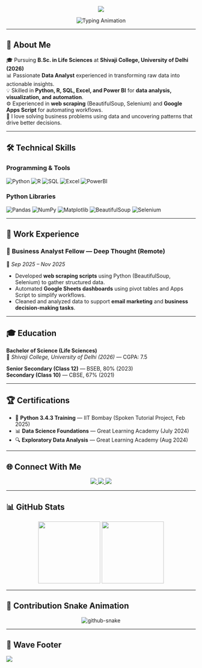 <!-- Profile README for Komal Chaudhary -->

<!-- Elegant Gradient Header -->
<p align="center">
  <img src="https://capsule-render.vercel.app/api?type=rect&color=gradient&customColorList=0,fad0c4,ffd1ff,a1c4fd,c2e9fb&text=Komal%20Chaudhary&fontAlign=50&fontSize=40&textBg=true&desc=Turning%20Data%20into%20Meaningful%20Insights&descAlign=50&descSize=20&height=150&animation=fadeIn" />
</p>

<!-- Typing Animation -->
<p align="center">
  <img src="https://readme-typing-svg.demolab.com?font=Fira+Code&size=26&pause=1000&color=EC6EAD&center=true&vCenter=true&width=600&lines=Hey+%F0%9F%91%8B,+I'm+Komal+Chaudhary;Data+Analyst;Python+%7C+SQL+%7C+Power+BI;Transforming+Data+into+Business+Decisions!" alt="Typing Animation" />
</p>

---

## 🚀 About Me  
🎓 Pursuing **B.Sc. in Life Sciences** at **Shivaji College, University of Delhi (2026)**  
📊 Passionate **Data Analyst** experienced in transforming raw data into actionable insights.  
💡 Skilled in **Python, R, SQL, Excel, and Power BI** for **data analysis, visualization, and automation**.  
⚙️ Experienced in **web scraping** (BeautifulSoup, Selenium) and **Google Apps Script** for automating workflows.  
🎯 I love solving business problems using data and uncovering patterns that drive better decisions.  

---

## 🛠️ Technical Skills  

### **Programming & Tools**
![Python](https://img.shields.io/badge/-Python-ff758c?style=for-the-badge&logo=python&logoColor=white)
![R](https://img.shields.io/badge/-R-ffa69e?style=for-the-badge&logo=r&logoColor=white)
![SQL](https://img.shields.io/badge/-SQL-fecfef?style=for-the-badge&logo=mysql&logoColor=black)
![Excel](https://img.shields.io/badge/-Excel-8fd3f4?style=for-the-badge&logo=microsoft-excel&logoColor=black)
![PowerBI](https://img.shields.io/badge/-PowerBI-fad0c4?style=for-the-badge&logo=powerbi&logoColor=black)

### **Python Libraries**
![Pandas](https://img.shields.io/badge/-Pandas-fec5e5?style=for-the-badge&logo=pandas&logoColor=black)
![NumPy](https://img.shields.io/badge/-NumPy-ffe1ff?style=for-the-badge&logo=numpy&logoColor=black)
![Matplotlib](https://img.shields.io/badge/-Matplotlib-a1c4fd?style=for-the-badge&logo=plotly&logoColor=black)
![BeautifulSoup](https://img.shields.io/badge/-BeautifulSoup-fcbad3?style=for-the-badge&logo=python&logoColor=black)
![Selenium](https://img.shields.io/badge/-Selenium-fad0c4?style=for-the-badge&logo=selenium&logoColor=black)

---

## 💼 Work Experience  

### 🧠 **Business Analyst Fellow — Deep Thought (Remote)**  
📅 *Sep 2025 – Nov 2025*  
- Developed **web scraping scripts** using Python (BeautifulSoup, Selenium) to gather structured data.  
- Automated **Google Sheets dashboards** using pivot tables and Apps Script to simplify workflows.  
- Cleaned and analyzed data to support **email marketing** and **business decision-making tasks**.  

---

## 🎓 Education  
**Bachelor of Science (Life Sciences)**  
📍 *Shivaji College, University of Delhi (2026)* — CGPA: 7.5  

**Senior Secondary (Class 12)** — BSEB, 80% (2023)  
**Secondary (Class 10)** — CBSE, 67% (2021)

---

## 🏆 Certifications  
- 🐍 **Python 3.4.3 Training** — IIT Bombay (Spoken Tutorial Project, Feb 2025)  
- 📊 **Data Science Foundations** — Great Learning Academy (July 2024)  
- 🔍 **Exploratory Data Analysis** — Great Learning Academy (Aug 2024)

---

## 🌐 Connect With Me  

<p align="center">
  <a href="https://www.linkedin.com/in/komal-chaudhary-bb850132b" target="_blank">
    <img src="https://img.shields.io/badge/LinkedIn-ff758c?style=for-the-badge&logo=linkedin&logoColor=white" />
  </a>
  <a href="mailto:chaudharykomal355@gmail.com">
    <img src="https://img.shields.io/badge/Gmail-ffa69e?style=for-the-badge&logo=gmail&logoColor=white" />
  </a>
  <a href="https://github.com/komal-chaudhary" target="_blank">
    <img src="https://img.shields.io/badge/GitHub-8fd3f4?style=for-the-badge&logo=github&logoColor=black" />
  </a>
</p>

---

## 📊 GitHub Stats  
<p align="center">
  <img src="https://github-readme-stats.vercel.app/api?username=komal-chaudhary&show_icons=true&theme=default&title_color=ff758c&icon_color=ffa69e&text_color=000000&bg_color=ffffff" height="165" />
  <img src="https://github-readme-streak-stats.herokuapp.com/?user=komal-chaudhary&theme=default&ring=ffa69e&fire=ff758c&currStreakLabel=000000" height="165" />
</p>

---

## 🐍 Contribution Snake Animation  
<p align="center">
  <picture>
    <source media="(prefers-color-scheme: dark)" srcset="assets/github-snake-dark.svg" />
    <source media="(prefers-color-scheme: light)" srcset="assets/github-snake.svg" />
    <img alt="github-snake" src="assets/github-snake.svg" />
  </picture>
</p>

---

## 🌊 Wave Footer  
<img src="https://capsule-render.vercel.app/api?type=waving&color=gradient&customColorList=0,fad0c4,ffd1ff,a1c4fd,c2e9fb&height=100&section=footer"/>
